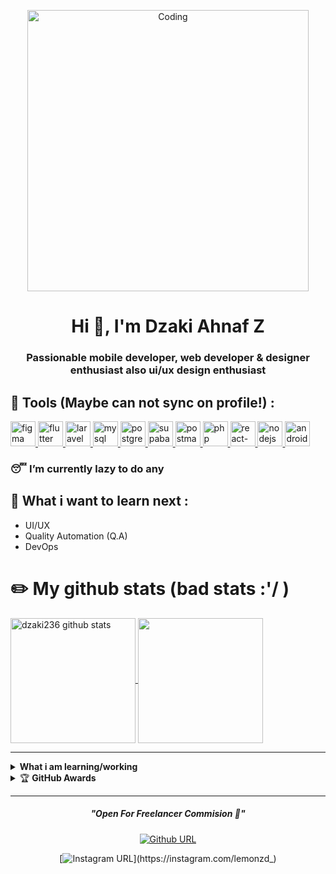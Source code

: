 <!-- # Hi there 👋 -->
<!-- [![MasterHead](https://c.tenor.com/UttC4AITYR4AAAAd/full-stack-developer.gif)](https://dzakiahnafz.my.id) -->
<p align="center">
<img align="center" alt="Coding" width="450" src="https://c.tenor.com/UttC4AITYR4AAAAd/full-stack-developer.gif">
</p>
<h1 align="center">Hi 👋, I'm Dzaki Ahnaf Z</h1>
<h3 align="center">Passionable mobile developer, web developer & designer enthusiast also ui/ux design enthusiast</h3>
<!-- ## Introduce my name -->
<!-- **dzaki236/dzaki236** is a ✨ _special_ ✨ repository because its `README.md` (this file) appears on your GitHub profile. -->

<!-- Here are some ideas to get you started: -->
<!-- --- -->
## 🔧 Tools (Maybe can not sync on profile!) :

<p align="left">
<a href="https://www.figma.com/" target="_blank" rel="noreferrer"> <img src="https://www.vectorlogo.zone/logos/figma/figma-icon.svg" alt="figma" width="40" height="40"/> </a>
<!--   <a href="https://www.selenium.dev/" target="_blank" rel="noreferrer"> <img src="https://github.com/get-icon/geticon/blob/master/icons/selenium.svg" alt="selenium" width="40" height="40"/> </a> -->
    <a href="https://www.flutter.dev/" target="_blank" rel="noreferrer"> <img src="https://github.com/get-icon/geticon/blob/master/icons/flutter.svg" alt="flutter" width="40" height="40"/> </a>
  <a href="https://www.laravel.com/" target="_blank" rel="noreferrer"> <img src="https://www.vectorlogo.zone/logos/laravel/laravel-icon.svg" alt="laravel" width="40" height="40"/> </a>
  <a href="https://www.mysql.com/" target="_blank" rel="noreferrer"> <img src="https://www.vectorlogo.zone/logos/mysql/mysql-icon.svg" alt="mysql" width="40" height="40"/> </a>
  <a href="https://www.postgresql.org/" target="_blank" rel="noreferrer"> <img src="https://www.vectorlogo.zone/logos/postgresql/postgresql-icon.svg" alt="postgresql" width="40" height="40"/> </a>
  <a href="https://www.supabase.com/" target="_blank" rel="noreferrer"> <img src="https://www.vectorlogo.zone/logos/supabase/supabase-icon.svg" alt="supabase" width="40" height="40"/> </a>
  <a href="https://www.postman.com/" target="_blank" rel="noreferrer"> <img src="https://www.vectorlogo.zone/logos/getpostman/getpostman-icon.svg" alt="postman" width="40" height="40"/> </a>
  <a href="https://www.php.com/" target="_blank" rel="noreferrer"> <img src="https://www.vectorlogo.zone/logos/php/php-icon.svg" alt="php" width="40" height="40"/> </a>
<!--   <a href="https://www.jquery.com/" target="_blank" rel="noreferrer"> <img src="https://www.vectorlogo.zone/logos/react/jquery-icon.svg" alt="jquery" width="40" height="40"/> </a> -->
<!--   <a href="https://www.python.org/" target="_blank" rel="noreferrer"> <img src="https://www.vectorlogo.zone/logos/python/python-icon.svg" alt="python" width="40" height="40"/> </a> -->
  <a href="https://www.id.reactjs.com/" target="_blank" rel="noreferrer"> <img src="https://www.vectorlogo.zone/logos/reactjs/reactjs-icon.svg" alt="react-native" width="40" height="40"/> </a>
<!--   <a href="https://kotlinlang.org/" target="_blank" rel="noreferrer"> <img src="https://www.vectorlogo.zone/logos/kotlinlang/kotlinlang-icon.svg" alt="kotlin" width="40" height="40"/> </a> -->
<!--     <a href="https://tailwindcss.com/" target="_blank" rel="noreferrer"> <img src="https://www.vectorlogo.zone/logos/tailwindcss/tailwindcss-icon.svg" alt="tailwind" width="40" height="40"/> </a> -->
  <a href="https://www.nodejs.org/" target="_blank" rel="noreferrer"> <img src="https://www.vectorlogo.zone/logos/nodejs/nodejs-icon.svg" alt="nodejs" width="40" height="40"/> </a>
<!--   <a href="https://www.docker.com/" target="_blank" rel="noreferrer"> <img src="https://www.vectorlogo.zone/logos/docker/docker-icon.svg" alt="docker" width="40" height="40"/> </a> -->
  <a href="https://developer.android.com/" target="_blank" rel="noreferrer"> <img src="https://www.vectorlogo.zone/logos/android/android-icon.svg" alt="android" width="40" height="40"/> </a>
</p>

### 😴 I’m currently lazy to do any
## 🌱 What i want to learn next : 
- UI/UX 
- Quality Automation (Q.A)
- DevOps
<!-- - CyberSecurity -->
# ✏️ My github stats (bad stats :'/ ) 
<div style="width:100%; ">
<a href="https://github-readme-stats.vercel.app/api?username=dzaki236&show_icons=true&include_all_commits=true&theme=dark">
  <img align="center" height="200" src="https://github-readme-stats.vercel.app/api?username=dzaki236&show_icons=true&include_all_commits=true&theme=dark" alt="dzaki236 github stats" />
</a>
<a href="https://github-readme-stats.vercel.app/api/top-langs/?username=dzaki236&theme=dark">
  <img align="center" height="200" src="https://github-readme-stats.vercel.app/api/top-langs/?username=dzaki236&theme=dark" />
</a>
</div>
<hr/>
<!-- <h3 align="left"> My Github Stats:</h3> -->
<!-- <img src="https://github-profile-trophy.vercel.app/?username=dzaki236&theme=dracula&column=3&margin-w=15&margin-h=15 (https://github.com/ryo-ma/github-profile-trophy)"> -->

<!-- # -->
<!-- ![github](https://img.shields.io/badge/dzaki236-000000?style=for-the-badge&logo=GitHub&logoColor=white) -->

<!-- [![Repos Badge](https://badges.pufler.dev/repos/dzaki236)](https://badges.pufler.dev/repos/dzaki236)
[![Years Badge](https://badges.pufler.dev/years/dzaki236)](https://badges.pufler.dev) -->

<!-- <details>
 <summary><strong>What i am learning/working on these days</strong></summary>
    - 🔭 I’m currently working on Backend (today) </br>
    - 🌱 I’m currently learning Php,Javascript and Docker </br>
    - 👯 I’m looking to collaborate on Website Project, Web Apps. </br>
    - 🤔 I’m looking for help with pro of programming. hehe </br>
    - 💬 Ask me about anything.</br>
    - 📫 How to reach me: <a href="mailto:uidzaki@gmail.com">Email me!</a>  </br>
    - 😄 Pronouns: He/Him </br>
    - ⚡ Fun fact: ... </br>
</details> -->
<details>
 <summary><strong>What i am learning/working</strong></summary>
    - 🌐 Web Developer (Laravel&PostgreSql) <br>
    - 📱 Mobile Developer (Flutter) <br>
    - 😣 Fullstack Developer (<b>If possible</b>) <br>
    - 🖥️ Devops 
</details>
<details>
    <summary>&#127942 <b>GitHub Awards</b></summary><br/>

![Github Trophy](https://github-profile-trophy.vercel.app/?username=dzaki236)

</details>

<div align="center">

---

<!-- <img src="https://i.pinimg.com/originals/15/e7/e3/15e7e300166c962d3b8a22f60b5cac9e.gif"  width=60% height=40%> -->
<h5><i>"Open For Freelancer Commision 😬"</i></h5>


[![Github URL](https://img.shields.io/twitter/url?color=24292e&label=dzaki236&logo=github&style=flat-square&url=https://github.com/dzaki236)](https://github.com/dzaki236)
<!-- [![Linkedin URL](https://img.shields.io/twitter/url?color=0072b1&label=Muhammad+Raqwan+Kauthar&logo=linkedin&style=flat-square&url=https://www.linkedin.com/in/muhammad-raqwan-kauthar-5427b221a/)](https://www.linkedin.com/in/muhammad-raqwan-kauthar-5427b221a/) -->
[![Instagram URL](https://img.shields.io/twitter/url?color=e4405f&label=lemonzd_&logo=instagram&style=flat-square&url=https://instagram.com/lemonzd_)](https://instagram.com/lemonzd_)
<!-- ![Email URL](https://img.shields.io/twitter/url?color=ea4335&label=mraqwan471@gmail.com&logo=gmail&style=flat-square&url=https%3A%2F%2Fgmail.com) -->

<!-- [![wakatime](https://wakatime.com/badge/user/4f7f58c2-881e-4449-9f40-99702e802f9e.svg)](https://wakatime.com/@Rqwannn)
![Viewer](https://komarev.com/ghpvc/?username=Rqwannn) -->

</div>
<!-- <details>
    <summary>&#127942 <b>GitHub Activity</b></summary><br/>

![Metrics](https://metrics.lecoq.io/dzaki236?template=classic&repositories.forks=true&languages=1&languages.colors=github&languages.threshold=0%25&config.timezone=Asia%2FMakassar)

</details> -->
  


